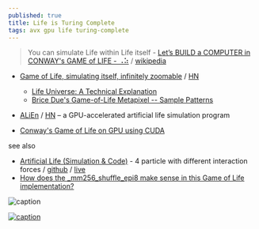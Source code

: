 ```yaml
---
published: true
title: Life is Turing Complete
tags: avx gpu life turing-complete
---
```

> You can simulate Life within Life itself - [Let’s BUILD a COMPUTER in CONWAY's GAME of LIFE - ⠠⠵](https://www.youtube.com/watch?v=Kk2MH9O4pXY) / [wikipedia](https://en.wikipedia.org/wiki/Conway%27s_Game_of_Life)

- [ Game of Life, simulating itself, infinitely zoomable](https://oimo.io/works/life/) / [HN](https://news.ycombinator.com/item?id=39799755)
	- [ Life Universe: A Technical Explanation ](https://blog.oimo.io/2023/04/10/life-universe-en/)
	- [Brice Due's Game-of-Life Metapixel -- Sample Patterns](http://b3s23life.blogspot.com/2006_09_01_archive.html?m=1)

- [ALiEn](https://alien-project.org/) / [HN](https://news.ycombinator.com/item?id=27472224) – a GPU-accelerated artificial life simulation program
- [Conway's Game of Life on GPU using CUDA](http://www.marekfiser.com/Projects/Conways-Game-of-Life-on-GPU-using-CUDA/4-Advanced-lookup-table-implementation)

see also
- [Artificial Life (Simulation & Code)](https://www.youtube.com/watch?v=0Kx4Y9TVMGg) - 4 particle with different interaction forces / [github](https://github.com/hunar4321/particle-life) / [live](https://hunar4321.github.io/particle-life/particle_life.html#91651088029)
- [How does the _mm256_shuffle_epi8 make sense in this Game of Life implementation?](https://stackoverflow.com/questions/54551462/how-does-the-mm256-shuffle-epi8-make-sense-in-this-game-of-life-implementation)

![caption](https://upload.wikimedia.org/wikipedia/commons/e/e5/Gospers_glider_gun.gif)

[![caption](https://img.youtube.com/vi/Kk2MH9O4pXY/0.jpg)](https://www.youtube.com/watch?v=Kk2MH9O4pXY)
